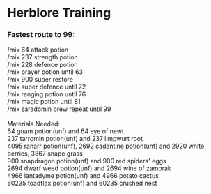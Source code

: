 # Herblore Training

### Fastest route to 99:

/mix 64 attack potion\
/mix 237 strength potion\
/mix 228 defence potion\
/mix prayer potion until 63\
/mix 900 super restore\
/mix super defence until 72\
/mix ranging potion until 76\
/mix magic potion until 81\
/mix saradomin brew repeat until 99\
\
Materials Needed:\
64 guam potion(unf) and 64 eye of newt\
237 tarromin potion(unf) and 237 limpwurt root\
4095 ranarr potion(unf), 2692 cadantine potion(unf) and 2920 white berries, 3867 snape grass\
900 snapdragon potion(unf) and 900 red spiders' eggs\
2694 dwarf weed potion(unf) and 2694 wine of zamorak\
4966 lantadyme potion(unf) and 4966 potato cactus\
60235 toadflax potion(unf) and 60235 crushed nest
